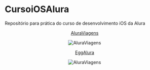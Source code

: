 # CursoiOSAlura
Repositório para prática do curso de desenvolvimento iOS da Alura

<div align="center">

[AluraViagens](https://user-images.githubusercontent.com/42849855/109223712-b4aefa80-7799-11eb-918f-b8cf57482f82.mov)

![AluraViagens](https://user-images.githubusercontent.com/60993267/109375304-7f3e0600-789a-11eb-8f09-a13ee472cc37.gif)



</div>

<div align="center">

[EggAlura](https://user-images.githubusercontent.com/42849855/109223712-b4aefa80-7799-11eb-918f-b8cf57482f82.mov)


![AluraViagens](https://user-images.githubusercontent.com/60993267/109375491-e7d9b280-789b-11eb-8951-185dc1dcab19.gif)


</div>
